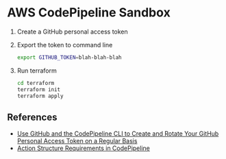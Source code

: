 
# AWS CodePipeline Sandbox

1. Create a GitHub personal access token
1. Export the token to command line

    ```sh
    export GITHUB_TOKEN=blah-blah-blah
    ```

1. Run terraform

    ```sh
    cd terraform
    terraform init
    terraform apply
    ```

## References

* [Use GitHub and the CodePipeline CLI to Create and Rotate Your GitHub Personal Access Token on a Regular Basis](https://docs.aws.amazon.com/codepipeline/latest/userguide/GitHub-authentication.html#GitHub-rotate-personal-token-CLI)
* [Action Structure Requirements in CodePipeline](https://docs.aws.amazon.com/codepipeline/latest/userguide/reference-pipeline-structure.html#action-requirements)
